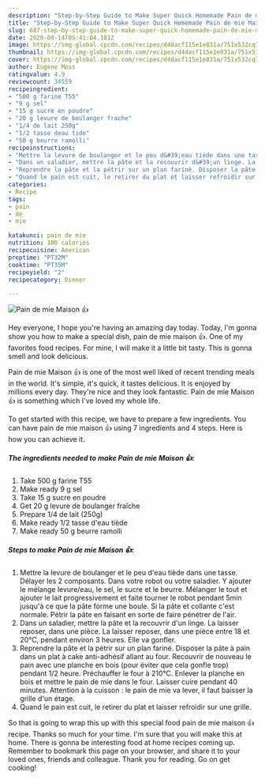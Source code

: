```yaml
---
description: "Step-by-Step Guide to Make Super Quick Homemade Pain de mie Maison 👍"
title: "Step-by-Step Guide to Make Super Quick Homemade Pain de mie Maison 👍"
slug: 687-step-by-step-guide-to-make-super-quick-homemade-pain-de-mie-maison
date: 2020-09-14T05:41:04.101Z
image: https://img-global.cpcdn.com/recipes/d4dacf115e1e831a/751x532cq70/pain-de-mie-maison-👍-photo-principale-de-la-recette.jpg
thumbnail: https://img-global.cpcdn.com/recipes/d4dacf115e1e831a/751x532cq70/pain-de-mie-maison-👍-photo-principale-de-la-recette.jpg
cover: https://img-global.cpcdn.com/recipes/d4dacf115e1e831a/751x532cq70/pain-de-mie-maison-👍-photo-principale-de-la-recette.jpg
author: Eugene Moss
ratingvalue: 4.9
reviewcount: 34559
recipeingredient:
- "500 g farine T55"
- "9 g sel"
- "15 g sucre en poudre"
- "20 g levure de boulanger frache"
- "1/4 de lait 250g"
- "1/2 tasse deau tide"
- "50 g beurre ramolli"
recipeinstructions:
- "Mettre la levure de boulanger et le peu d&#39;eau tiède dans une tasse. Délayer les 2 composants. Dans votre robot ou votre saladier. Y ajouter le mélange levure/eau, le sel, le sucre et le beurre. Mélanger le tout et ajouter le lait progressivement et faite tourner le robot pendant 5min jusqu&#39;à ce que la pâte forme une boule. Si la pâte et collante c&#39;est normale. Pétrir la pâte en faisant en sorte de faire pénétrer de l&#39;air."
- "Dans un saladier, mettre la pâte et la recouvrir d&#39;un linge. La laisser reposer, dans une pièce. La laisser reposer, dans une pièce entre 18 et 20°C, pendant environ 3 heures. Elle va gonfler."
- "Reprendre la pâte et la pétrir sur un plan fariné. Disposer la pâte à pain dans un plat à cake anti-adhésif allant au four. Recouvrir de nouveau le pain avec une planche en bois (pour éviter que cela gonfle trop) pendant 1/2 heure. Préchauffer le four à 210°C. Enlever la planche en bois et mettre le pain de mie dans le four. Laisser cuire pendant 40 minutes. Attention à la cuisson : le pain de mie va lever, il faut baisser la grille d&#39;un étage."
- "Quand le pain est cuit, le retirer du plat et laisser refroidir sur une grille."
categories:
- Recipe
tags:
- pain
- de
- mie

katakunci: pain de mie 
nutrition: 100 calories
recipecuisine: American
preptime: "PT32M"
cooktime: "PT35M"
recipeyield: "2"
recipecategory: Dinner

---
```



![Pain de mie Maison 👍](https://img-global.cpcdn.com/recipes/d4dacf115e1e831a/751x532cq70/pain-de-mie-maison-👍-photo-principale-de-la-recette.jpg)

Hey everyone, I hope you're having an amazing day today. Today, I'm gonna show you how to make a special dish, pain de mie maison 👍. One of my favorites food recipes. For mine, I will make it a little bit tasty. This is gonna smell and look delicious.



Pain de mie Maison 👍 is one of the most well liked of recent trending meals in the world. It's simple, it's quick, it tastes delicious. It is enjoyed by millions every day. They're nice and they look fantastic. Pain de mie Maison 👍 is something which I've loved my whole life.


To get started with this recipe, we have to prepare a few ingredients. You can have pain de mie maison 👍 using 7 ingredients and 4 steps. Here is how you can achieve it.

<!--inarticleads1-->

##### The ingredients needed to make Pain de mie Maison 👍:

1. Take 500 g farine T55
1. Make ready 9 g sel
1. Take 15 g sucre en poudre
1. Get 20 g levure de boulanger fraîche
1. Prepare 1/4 de lait (250g)
1. Make ready 1/2 tasse d&#39;eau tiède
1. Make ready 50 g beurre ramolli




<!--inarticleads2-->

##### Steps to make Pain de mie Maison 👍:

1. Mettre la levure de boulanger et le peu d&#39;eau tiède dans une tasse. Délayer les 2 composants. Dans votre robot ou votre saladier. Y ajouter le mélange levure/eau, le sel, le sucre et le beurre. Mélanger le tout et ajouter le lait progressivement et faite tourner le robot pendant 5min jusqu&#39;à ce que la pâte forme une boule. Si la pâte et collante c&#39;est normale. Pétrir la pâte en faisant en sorte de faire pénétrer de l&#39;air.
1. Dans un saladier, mettre la pâte et la recouvrir d&#39;un linge. La laisser reposer, dans une pièce. La laisser reposer, dans une pièce entre 18 et 20°C, pendant environ 3 heures. Elle va gonfler.
1. Reprendre la pâte et la pétrir sur un plan fariné. Disposer la pâte à pain dans un plat à cake anti-adhésif allant au four. Recouvrir de nouveau le pain avec une planche en bois (pour éviter que cela gonfle trop) pendant 1/2 heure. Préchauffer le four à 210°C. Enlever la planche en bois et mettre le pain de mie dans le four. Laisser cuire pendant 40 minutes. Attention à la cuisson : le pain de mie va lever, il faut baisser la grille d&#39;un étage.
1. Quand le pain est cuit, le retirer du plat et laisser refroidir sur une grille.




So that is going to wrap this up with this special food pain de mie maison 👍 recipe. Thanks so much for your time. I'm sure that you will make this at home. There is gonna be interesting food at home recipes coming up. Remember to bookmark this page on your browser, and share it to your loved ones, friends and colleague. Thank you for reading. Go on get cooking!
